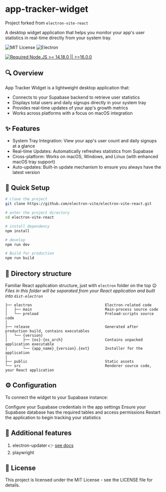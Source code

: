 # app-tracker-widget

Project forked from `electron-vite-react`

A desktop widget application that helps you monitor your app's user statistics in real-time directly from your system tray.

<img alt="MIT License" src="https://img.shields.io/badge/license-MIT-blue.svg">
<img alt="Electron" src="https://img.shields.io/badge/electron-33.4.6-blue.svg">

[![Required Node.JS >= 14.18.0 || >=16.0.0](https://img.shields.io/static/v1?label=node&message=14.18.0%20||%20%3E=16.0.0&logo=node.js&color=3f893e)](https://nodejs.org/about/releases)

## 🔍 Overview

App Tracker Widget is a lightweight desktop application that:

- Connects to your Supabase backend to retrieve user statistics
- Displays total users and daily signups directly in your system tray
- Provides real-time updates of your app's growth metrics
- Works across platforms with a focus on macOS integration

## ✨ Features

- System Tray Integration: View your app's user count and daily signups at a glance
- Real-time Updates: Automatically refreshes statistics from Supabase
- Cross-platform: Works on macOS, Windows, and Linux (with enhanced macOS tray support)
- Auto-updates: Built-in update mechanism to ensure you always have the latest version

## 🛫 Quick Setup

```sh
# clone the project
git clone https://github.com/electron-vite/electron-vite-react.git

# enter the project directory
cd electron-vite-react

# install dependency
npm install

# develop
npm run dev

# Build for production
npm run build
```

## 📂 Directory structure

Familiar React application structure, just with `electron` folder on the top :wink:  
_Files in this folder will be separated from your React application and built into `dist-electron`_

```tree
├── electron                                 Electron-related code
│   ├── main                                 Main-process source code
│   └── preload                              Preload-scripts source code
│
├── release                                  Generated after production build, contains executables
│   └── {version}
│       ├── {os}-{os_arch}                   Contains unpacked application executable
│       └── {app_name}_{version}.{ext}       Installer for the application
│
├── public                                   Static assets
└── src                                      Renderer source code, your React application
```

## ⚙️ Configuration

To connect the widget to your Supabase instance:

Configure your Supabase credentials in the app settings
Ensure your Supabase database has the required tables and access permissions
Restart the application to begin tracking your statistics

## 🔧 Additional features

1. electron-updater 👉 [see docs](src/components/update/README.md)
1. playwright

## 📄 License

This project is licensed under the MIT License - see the LICENSE file for details.
